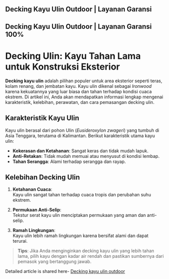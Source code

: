 ## Decking Kayu Ulin Outdoor | Layanan Garansi

## Decking Kayu Ulin Outdoor | Layanan Garansi 100%

# Decking Ulin: Kayu Tahan Lama untuk Konstruksi Eksterior

**Decking kayu ulin** adalah pilihan populer untuk area eksterior seperti teras, kolam renang, dan jembatan kayu. Kayu ulin dikenal sebagai *Ironwood* karena kekuatannya yang luar biasa dan tahan terhadap kondisi cuaca ekstrem. Di artikel ini, Anda akan mendapatkan informasi lengkap mengenai karakteristik, kelebihan, perawatan, dan cara pemasangan decking ulin.

## Karakteristik Kayu Ulin

Kayu ulin berasal dari pohon Ulin (*Eusideroxylon zwageri*) yang tumbuh di Asia Tenggara, terutama di Kalimantan. Berikut karakteristik utama kayu ulin:

- **Kekerasan dan Ketahanan**: Sangat keras dan tidak mudah lapuk.
- **Anti-Retakan**: Tidak mudah memuai atau menyusut di kondisi lembap.
- **Tahan Serangga**: Alami terhadap serangga dan rayap.

## Kelebihan Decking Ulin

1. **Ketahanan Cuaca**:  
   Kayu ulin sangat tahan terhadap cuaca tropis dan perubahan suhu ekstrem.

2. **Permukaan Anti-Selip**:  
   Tekstur serat kayu ulin menciptakan permukaan yang aman dan anti-selip.

3. **Ramah Lingkungan**:  
   Kayu ulin lebih ramah lingkungan karena bersifat alami dan dapat terurai.

> **Tips**: Jika Anda menginginkan decking kayu ulin yang lebih tahan lama, pilih kayu dengan kadar air rendah dan pastikan sumbernya dari pemasok yang bertanggung jawab.


Detailed article is shared here- [Decking kayu ulin outdoor](https://www.hargalantaikayu.net/decking-kayu-ulin-panjang-200cm/)

